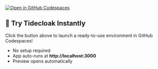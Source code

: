 [![Open in GitHub Codespaces](https://github.com/codespaces/badge.svg)](https://github.com/your-org/tidecloak-demo/generate)

## 🚀 Try Tidecloak Instantly

Click the button above to launch a ready-to-use environment in GitHub Codespaces!

- No setup required
- App auto-runs at **http://localhost:3000**
- Preview opens automatically
